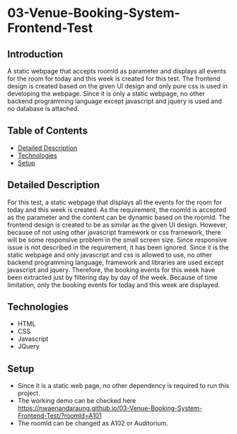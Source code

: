 # 03-Venue-Booking-System-Frontend-Test

## Introduction
A static webpage that accepts roomId as parameter and displays all events for the room for today and this week is created for this test. The frontend design is created based on the given UI design and only pure css is used in developing the webpage. Since it is only a static webpage, no other backend programming language except javascript and jquery is used and no database is attached.

## Table of Contents
* [Detailed Description](#detailed-description)
* [Technologies](#technologies)
* [Setup](#setup)

## Detailed Description
For this test, a static webpage that displays all the events for the room for today and this week is created. As the requirement, the roomId is accepted as the parameter and the content can be dynamic based on the roomId. The frontend design is created to be as similar as the given UI design. However, because of not using other javascript framework or css framework, there will be some responsive problem in the small screen size. Since responsive issue is not described in the requirement, it has been ignored. Since it is the static webpage and only javascript and css is allowed to use, no other backend programming language, framework and libraries are used except javascript and jquery. Therefore, the booking events for this week have been extracted just by filtering day by day of the week. Because of time limitation, only the booking events for today and this week are displayed. 

## Technologies
* HTML
* CSS
* Javascript
* JQuery

## Setup
* Since it is a static web page, no other dependency is required to run this project.
* The working demo can be checked here https://nwaenandaraung.github.io/03-Venue-Booking-System-Frontend-Test/?roomId=A101
* The roomId can be changed as A102 or Auditorium.
